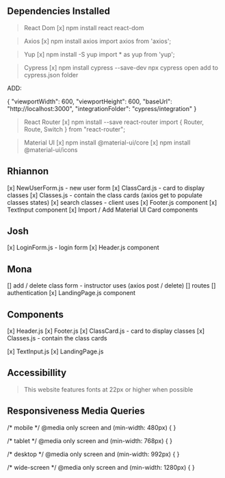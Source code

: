

## Dependencies Installed

> React Dom
[x] npm install react react-dom

> Axios
[x] npm install axios
import axios from 'axios';

> Yup
[x] npm install -S yup
import * as yup from 'yup';

> Cypress
[x] npm install cypress --save-dev
npx cypress open
add to cypress.json folder

ADD:

{
  "viewportWidth": 600,
  "viewportHeight": 600,
  "baseUrl": "http://localhost:3000",
  "integrationFolder": "cypress/integration"
}

> React Router
[x] npm install --save react-router
import { Router, Route, Switch } from "react-router";

> Material UI
[x] npm install @material-ui/core
[x] npm install @material-ui/icons

## Rhiannon
[x] NewUserForm.js - new user form 
[x] ClassCard.js - card to display classes
[x] Classes.js - contain the class cards 
    (axios get to populate classes states)
[x] search classes - client uses
[x] Footer.js component
[x] TextInput component
[x] Import / Add Material UI Card components

## Josh
[x] LoginForm.js - login form
[x] Header.js component

## Mona
[] add / delete class form - instructor uses
    (axios post / delete)
[] routes
[] authentication
[x] LandingPage.js component

## Components
[x] Header.js 
[x] Footer.js 
[x] ClassCard.js - card to display classes 
[x] Classes.js - contain the class cards 

[x] TextInput.js
[x] LandingPage.js



## Accessibillity
> This website features fonts at 22px or higher when possible


## Responsiveness Media Queries
/* mobile  */
@media only screen and (min-width: 480px) {
}

 /* tablet */
@media only screen and (min-width: 768px) {
}

/* desktop */
@media only screen and (min-width: 992px) {
}

/* wide-screen */
@media only screen and (min-width: 1280px) {
}


